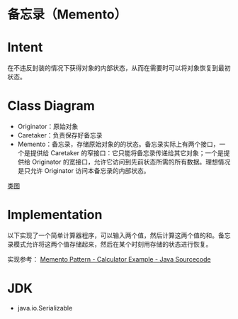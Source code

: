 # 备忘录（Memento）
# Intent
在不违反封装的情况下获得对象的内部状态，从而在需要时可以将对象恢复到最初状态。

# Class Diagram
- Originator：原始对象
- Caretaker：负责保存好备忘录
- Memento：备忘录，存储原始对象的的状态。备忘录实际上有两个接口，一个是提供给 Caretaker 的窄接口：它只能将备忘录传递给其它对象；一个是提供给 Originator 的宽接口，允许它访问到先前状态所需的所有数据。理想情况是只允许 Originator 访问本备忘录的内部状态。

[类图](https://github.com/CyC2018/CS-Notes/raw/master/notes/pics/50678f34-694f-45a4-91c6-34d985c83fee.png)

# Implementation
以下实现了一个简单计算器程序，可以输入两个值，然后计算这两个值的和。备忘录模式允许将这两个值存储起来，然后在某个时刻用存储的状态进行恢复。

实现参考： [Memento Pattern - Calculator Example - Java Sourcecode](https://www.oodesign.com/memento-pattern-calculator-example-java-sourcecode.html)

# JDK
- java.io.Serializable
